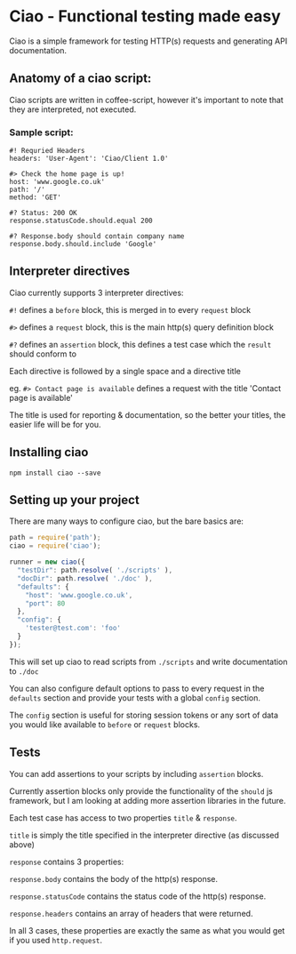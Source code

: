 # Ciao - Functional testing made easy

Ciao is a simple framework for testing HTTP(s) requests and generating API documentation.

## Anatomy of a ciao script:

Ciao scripts are written in coffee-script, however it's important to note that they are interpreted, not executed.

### Sample script:

```coffee-script
#! Requried Headers
headers: 'User-Agent': 'Ciao/Client 1.0'

#> Check the home page is up!
host: 'www.google.co.uk'
path: '/'
method: 'GET'

#? Status: 200 OK
response.statusCode.should.equal 200

#? Response.body should contain company name
response.body.should.include 'Google'
```

## Interpreter directives

Ciao currently supports 3 interpreter directives:

`#!` defines a `before` block, this is merged in to every `request` block

`#>` defines a `request` block, this is the main http(s) query definition block

`#?` defines an `assertion` block, this defines a test case which the `result` should conform to

Each directive is followed by a single space and a directive title

eg. `#> Contact page is available` defines a request with the title 'Contact page is available'

The title is used for reporting & documentation, so the better your titles, the easier life will be for you.

## Installing ciao

`npm install ciao --save`

## Setting up your project

There are many ways to configure ciao, but the bare basics are:

```javascript
path = require('path');
ciao = require('ciao');

runner = new ciao({
  "testDir": path.resolve( './scripts' ),
  "docDir": path.resolve( './doc' ),
  "defaults": {
    "host": 'www.google.co.uk',
    "port": 80
  },
  "config": {
    'tester@test.com': 'foo'
  }
});
```

This will set up ciao to read scripts from `./scripts` and write documentation to `./doc`

You can also configure default options to pass to every request in the `defaults` section and provide your tests with a global `config` section.

The `config` section is useful for storing session tokens or any sort of data you would like available to `before` or `request` blocks.

## Tests

You can add assertions to your scripts by including `assertion` blocks.

Currently assertion blocks only provide the functionality of the `should` js framework, but I am looking at adding more assertion libraries in the future.

Each test case has access to two properties `title` & `response`.

`title` is simply the title specified in the interpreter directive (as discussed above)

`response` contains 3 properties:

`response.body` contains the body of the http(s) response.

`response.statusCode` contains the status code of the http(s) response.

`response.headers` contains an array of headers that were returned.

In all 3 cases, these properties are exactly the same as what you would get if you used `http.request`.
